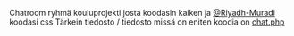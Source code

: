 Chatroom ryhmä kouluprojekti josta koodasin kaiken ja [@Riyadh-Muradi](https://www.github.com/Riyadh-Muradi) koodasi css
Tärkein tiedosto / tiedosto missä on eniten koodia on [chat.php](https://github.com/joonaloy/Chatroom/blob/main/views/chat.php)
